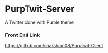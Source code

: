 # PurpTwit-Server
A Twitter clone with Purple theme 


### Front End Link
https://github.com/shaksham08/PurpTwit-Client
